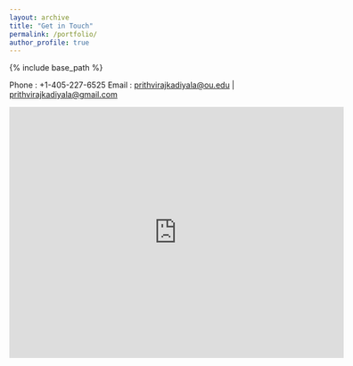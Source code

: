 ```yaml
---
layout: archive
title: "Get in Touch"
permalink: /portfolio/
author_profile: true
---
```


{% include base_path %}

Phone : +1-405-227-6525
Email : prithvirajkadiyala@ou.edu | prithvirajkadiyala@gmail.com

<iframe src="https://www.google.com/maps/embed?pb=!1m18!1m12!1m3!1d3260.202257703006!2d-97.4288037848999!3d35.20143066374313!2m3!1f0!2f0!3f0!3m2!1i1024!2i768!4f13.1!3m3!1m2!1s0x87b24288a7d8fd7d%3A0x50c2a7395e0d86a0!2s936+Deonne+Cir%2C+Norman%2C+OK+73071!5e0!3m2!1sen!2sus!4v1536095680930" width="600" height="450" frameborder="0" style="border:0" allowfullscreen></iframe>
